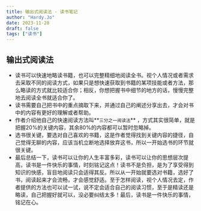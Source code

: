 ```yaml
---
title: 输出式阅读法 - 读书笔记
author: "Hardy.Jo"
date: 2023-11-28
draft: false
tags: ["读书"]
---
```

## 输出式阅读法
- 读书可以快速地略读书籍，也可以完整精细地阅读全书。视个人情况或者需求去采取不同的阅读方式，如果只是想快速获取到书籍的某项技能或者方法，那么略读的方式就比较适合你；相反，你想把握书中细节的地方的话，慢慢完整地去阅读全书就适合你了。
- 读书需要自己把书中的重点摘取下来，并通过自己的阐述分享出去，才会对书中的内容有更好的理解或者帮助。
- 作者介绍他自己的快速阅读方法叫**`三分之一阅读法`** ，方式其实很简单，就是把握20%的关键内容，其余80%的内容都可以暂时忽略掉。
- 选书很关键，要选对自己喜欢的书籍，这是作者觉得找到关键内容的捷径，自己觉得无聊的内容，应该当机立断地选择放弃这书，所以一开始选书的环节就很关键。
- 最后总结一下，读书可以让你的人生丰富多彩，读书可以让你的思想层次提高，读书是一件快乐的事情，时刻铭记这点！读书不是负担，是为了享受得到知识的快感，盲目地阅读只会适得其反。所以从一开始就要选对书籍，选好了书，阅读起来才会流畅，才会感觉舒适。至于怎样阅读，视个人情况去定，作者提供的方法也可以试一试，说不定会适合自己的阅读习惯，至于是精读还是略读，自己把握好就可以，没必要纠结太多！最后，读书是一件快乐的事情，铭记在心。